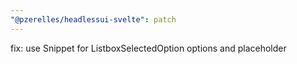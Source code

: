 ```yaml
---
"@pzerelles/headlessui-svelte": patch
---
```


fix: use Snippet for ListboxSelectedOption options and placeholder
